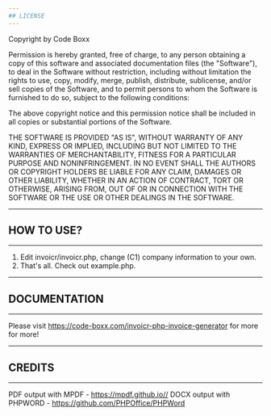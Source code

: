 ```yaml
---
## LICENSE
---
```


Copyright by Code Boxx

Permission is hereby granted, free of charge, to any person obtaining a copy
of this software and associated documentation files (the "Software"), to deal
in the Software without restriction, including without limitation the rights
to use, copy, modify, merge, publish, distribute, sublicense, and/or sell
copies of the Software, and to permit persons to whom the Software is
furnished to do so, subject to the following conditions:

The above copyright notice and this permission notice shall be included in all
copies or substantial portions of the Software.

THE SOFTWARE IS PROVIDED "AS IS", WITHOUT WARRANTY OF ANY KIND, EXPRESS OR
IMPLIED, INCLUDING BUT NOT LIMITED TO THE WARRANTIES OF MERCHANTABILITY,
FITNESS FOR A PARTICULAR PURPOSE AND NONINFRINGEMENT. IN NO EVENT SHALL THE
AUTHORS OR COPYRIGHT HOLDERS BE LIABLE FOR ANY CLAIM, DAMAGES OR OTHER
LIABILITY, WHETHER IN AN ACTION OF CONTRACT, TORT OR OTHERWISE, ARISING FROM,
OUT OF OR IN CONNECTION WITH THE SOFTWARE OR THE USE OR OTHER DEALINGS IN THE
SOFTWARE.


---
## HOW TO USE?
---
1) Edit invoicr/invoicr.php, change (C1) company information to your own.
2) That's all. Check out example.php.


---
## DOCUMENTATION
---
Please visit https://code-boxx.com/invoicr-php-invoice-generator for more for more!


---
## CREDITS
---
PDF output with MPDF - https://mpdf.github.io//
DOCX output with PHPWORD - https://github.com/PHPOffice/PHPWord